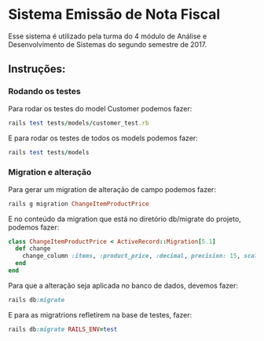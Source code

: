 # Sistema Emissão de Nota Fiscal

Esse sistema é utilizado pela turma do 4 módulo de Análise e Desenvolvimento de Sistemas do segundo semestre de 2017.


## Instruções:

### Rodando os testes

Para rodar os testes do model Customer podemos fazer:

```ruby
rails test tests/models/customer_test.rb
```

E para rodar os testes de todos os models podemos fazer:

```ruby
rails test tests/models
```

### Migration e alteração

Para gerar um migration de alteração de campo podemos fazer:

```ruby
rails g migration ChangeItemProductPrice
```

E no conteúdo da migration que está no diretório db/migrate do projeto, podemos fazer:

```ruby
class ChangeItemProductPrice < ActiveRecord::Migration[5.1]
  def change
    change_column :items, :product_price, :decimal, precision: 15, scale: 2
  end
end
```

Para que a alteração seja aplicada no banco de dados, devemos fazer:

```ruby
rails db:migrate
```

E para as migratrions refletirem na base de testes, fazer:

```ruby
rails db:migrate RAILS_ENV=test
```


